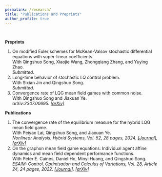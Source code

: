 ```yaml
---
permalink: /research/
title: "Publications and Preprints"
author_profile: true
---
```

<br>

**Preprints**
1. On modified Euler schemes for McKean-Valsov stochastic differential equations with super-linear coefficients.  
   With Qingshuo Song, Xiaojie Wang, Zhongqiang Zhang, and Yuying Zhao.  
   *Submitted*.
1. Long-time behavior of stochastic LQ control problem.  
   With Sixian Jin and Qingshuo Song.  
   *Submitted*.
1. Convergence rate of LQG mean field games with common noise.  
   With Qingshuo Song and Jiaxuan Ye.  
   *arXiv:2307.00695. [[arXiv]](https://arxiv.org/abs/2307.00695)*

**Publications**
1. The convergence rate of the equilibrium measure for the hybrid LQG mean field game.  
   With Peiyao Lai, Qingshuo Song, and Jiaxuan Ye.  
   *Nonlinear Analysis: Hybrid Systems, Vol. 52, 28 pages, 2024. [[Journal]](https://www.sciencedirect.com/science/article/pii/S1751570X23001255?dgcid=coauthor), [[arXiv]](https://arxiv.org/abs/2106.04762)*
1. On the graphon mean field game equations: Individual agent affine dynamics and mean field dependent performance functions.  
   With Peter E. Caines, Daniel Ho, Minyi Huang, and Qingshuo Song.  
   *ESAIM: Control, Optimisation and Calculus of Variations, Vol. 28, Article 24, 24 pages, 2022. [[Journal]](https://www.esaim-cocv.org/articles/cocv/pdf/2022/01/cocv210017.pdf), [[arXiv]](https://arxiv.org/abs/2009.12144)*
